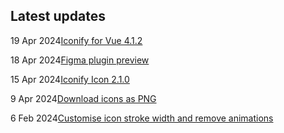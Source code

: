 <!-- DO NOT EDIT THIS COMPONENT IT IS AUTOGENERATED -->
## Latest updates

<div class="latest-news">
<p><span>19 Apr 2024</span><a href="/news/2024.html#iconify-vue-412">Iconify for Vue 4.1.2</a></p>
<p><span>18 Apr 2024</span><a href="/news/2024.html#figma-preview">Figma plugin preview</a></p>
<p><span>15 Apr 2024</span><a href="/news/2024.html#icon-210">Iconify Icon 2.1.0</a></p>
<p><span>9 Apr 2024</span><a href="/news/2024.html#download-png">Download icons as PNG</a></p>
<p><span>6 Feb 2024</span><a href="/news/2024.html#icon-sets-stroke">Customise icon stroke width and remove animations</a></p>
</div>
